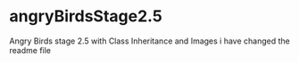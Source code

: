 # angryBirdsStage2.5
Angry Birds stage 2.5 with Class Inheritance and Images
i have changed the readme file